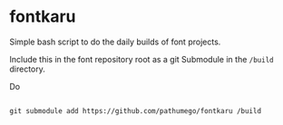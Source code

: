 # fontkaru

Simple bash script to do the daily builds of font projects.

Include this in the font repository root as a git Submodule in the `/build` directory.

Do

```

git submodule add https://github.com/pathumego/fontkaru /build

```
